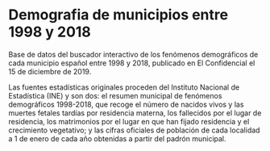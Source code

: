 
Demografia de municipios entre 1998 y 2018
=

Base de datos del buscador interactivo de los fenómenos demográficos de cada municipio español entre 1998 y 2018, publicado en El Confidencial el 15 de diciembre de 2019.

Las fuentes estadísticas originales proceden del Instituto Nacional de Estadística (INE) y son dos: el resumen municipal de fenómenos demográficos 1998-2018, que recoge el número de nacidos vivos y las muertes fetales tardías por residencia materna, los fallecidos por el lugar de residencia, los matrimonios por el lugar en que han fijado residencia y el crecimiento vegetativo; y las cifras oficiales de población de cada localidad a 1 de enero de cada año obtenidas a partir del padrón municipal. 
